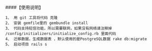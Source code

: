 ####【使用说明】

    1、 用 git 工具将代码 克隆
    2、 安装 gemfile里的 gembundle install 
    3、 代码支持短信功能，所以需要联网，如果没有网络请注释掉 /config/initializers/initialize_config.rb 里面代码
    4、 迁移数据，生成数据表 ，默认使用的是PostgreSQL数据 rake db:migrate
    5、 启动项目 rails s
